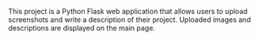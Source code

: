 <!-- Use this file to provide workspace-specific custom instructions to Copilot. For more details, visit https://code.visualstudio.com/docs/copilot/copilot-customization#_use-a-githubcopilotinstructionsmd-file -->

This project is a Python Flask web application that allows users to upload screenshots and write a description of their project. Uploaded images and descriptions are displayed on the main page.
